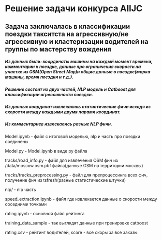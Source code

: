 # Решение задачи конкурса AIIJC
## Задача заключалась в классификации поездки такситста на агрессивную/не агрессивную и кластеризации водителей на группы по мастерству вождения
##### Из данных были: координаты машины на каждый момент времени, комментарии к поездке, данные про ограничения скорости на участке из OSM(Open Street Map)и общие данные о поездке(марка машины, время поездки и т.д.).
##### Решение состоит из двух частей, NLP модель и Catboost для классификации агрессивности поездки.
##### Из данных координат извлекались статистические фичи исходя из скорости между каждыми двумя парами координат.
##### Из комментариев извлекались разные NLP фичи.

Model.ipynb - файл с итоговой моделью, nlp и часть про поездки соединены

Model.py - Model.ipynb в виде py файла

tracks/road_info.py - файл для извлечения OSM фич из /data/moscow.osm.pbf файла(данные OSM на территории москвы)

tracks/tracks_preprocessing.py - файл для препроцессинга всех фич, получение фич из tsfresh(разные статистические штучки)

nlp/ - nlp часть

speed_extraction.ipynb - файл где извлекается данные о скорости между соседними точками

rating.ipynb - основной файл рейтинга

training_data_sample - так выглядят данные при тренировке catboost

rating.csv - рейтинг водителей, score - все скоры за все заказы
